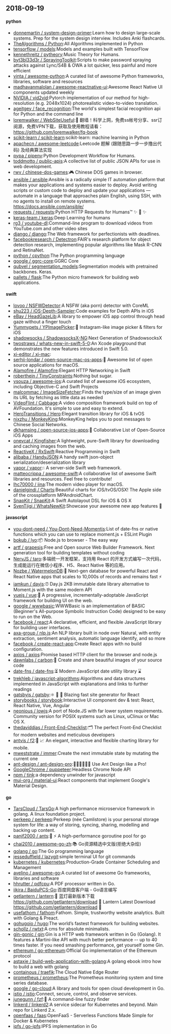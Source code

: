 ## 2018-09-19

#### python
* [donnemartin / system-design-primer](https://github.com/donnemartin/system-design-primer):Learn how to design large-scale systems. Prep for the system design interview. Includes Anki flashcards.
* [TheAlgorithms / Python](https://github.com/TheAlgorithms/Python):All Algorithms implemented in Python
* [tensorflow / models](https://github.com/tensorflow/models):Models and examples built with TensorFlow
* [kennethreitz / pytheory](https://github.com/kennethreitz/pytheory):Music Theory for Humans.
* [byt3bl33d3r / SprayingToolkit](https://github.com/byt3bl33d3r/SprayingToolkit):Scripts to make password spraying attacks against Lync/S4B & OWA a lot quicker, less painful and more efficient
* [vinta / awesome-python](https://github.com/vinta/awesome-python):A curated list of awesome Python frameworks, libraries, software and resources
* [madhavanmalolan / awesome-reactnative-ui](https://github.com/madhavanmalolan/awesome-reactnative-ui):Awesome React Native UI components updated weekly
* [NVIDIA / vid2vid](https://github.com/NVIDIA/vid2vid):Pytorch implementation of our method for high-resolution (e.g. 2048x1024) photorealistic video-to-video translation.
* [ageitgey / face_recognition](https://github.com/ageitgey/face_recognition):The world's simplest facial recognition api for Python and the command line
* [loremwalker / WebSiteUseful](https://github.com/loremwalker/WebSiteUseful):🍅
翻墙！科学上网，免费ss帐号分享、ssr订阅源，免费VPN下载，获取及使用教程请看：https://github.com/loremwalker/fq-book
* [scikit-learn / scikit-learn](https://github.com/scikit-learn/scikit-learn):scikit-learn: machine learning in Python
* [apachecn / awesome-leetcode](https://github.com/apachecn/awesome-leetcode):Leetcode 题解 (跟随思路一步一步撸出代码) 及经典算法实现
* [pypa / pipenv](https://github.com/pypa/pipenv):Python Development Workflow for Humans.
* [toddmotto / public-apis](https://github.com/toddmotto/public-apis):A collective list of public JSON APIs for use in web development.
* [rwv / chinese-dos-games](https://github.com/rwv/chinese-dos-games):🎮
Chinese DOS games in browser.
* [ansible / ansible](https://github.com/ansible/ansible):Ansible is a radically simple IT automation platform that makes your applications and systems easier to deploy. Avoid writing scripts or custom code to deploy and update your applications — automate in a language that approaches plain English, using SSH, with no agents to install on remote systems. https://docs.ansible.com/ansible/
* [requests / requests](https://github.com/requests/requests):Python HTTP Requests for Humans™
✨
🍰
✨
* [keras-team / keras](https://github.com/keras-team/keras):Deep Learning for humans
* [rg3 / youtube-dl](https://github.com/rg3/youtube-dl):Command-line program to download videos from YouTube.com and other video sites
* [django / django](https://github.com/django/django):The Web framework for perfectionists with deadlines.
* [facebookresearch / Detectron](https://github.com/facebookresearch/Detectron):FAIR's research platform for object detection research, implementing popular algorithms like Mask R-CNN and RetinaNet.
* [python / cpython](https://github.com/python/cpython):The Python programming language
* [google / ggrc-core](https://github.com/google/ggrc-core):GGRC Core
* [qubvel / segmentation_models](https://github.com/qubvel/segmentation_models):Segmentation models with pretrained backbones. Keras.
* [pallets / flask](https://github.com/pallets/flask):The Python micro framework for building web applications.

#### swift
* [lovoo / NSFWDetector](https://github.com/lovoo/NSFWDetector):A NSFW (aka porn) detector with CoreML
* [shu223 / iOS-Depth-Sampler](https://github.com/shu223/iOS-Depth-Sampler):Code examples for Depth APIs in iOS
* [eBay / HeadGazeLib](https://github.com/eBay/HeadGazeLib):A library to empower iOS app control through head gaze without a finger touch
* [Yummypets / YPImagePicker](https://github.com/Yummypets/YPImagePicker):📸
Instagram-like image picker & filters for iOS
* [shadowsocks / ShadowsocksX-NG](https://github.com/shadowsocks/ShadowsocksX-NG):Next Generation of ShadowsocksX
* [twostraws / whats-new-in-swift-5-0](https://github.com/twostraws/whats-new-in-swift-5-0):An Xcode playground that demonstrates the new features introduced in Swift 5.0.
* [xi-editor / xi-mac](https://github.com/xi-editor/xi-mac):
* [serhii-londar / open-source-mac-os-apps](https://github.com/serhii-londar/open-source-mac-os-apps):🚀
Awesome list of open source applications for macOS.
* [Alamofire / Alamofire](https://github.com/Alamofire/Alamofire):Elegant HTTP Networking in Swift
* [roberthein / TinyConstraints](https://github.com/roberthein/TinyConstraints):Nothing but sugar.
* [vsouza / awesome-ios](https://github.com/vsouza/awesome-ios):A curated list of awesome iOS ecosystem, including Objective-C and Swift Projects
* [malcommac / ImageSizeFetcher](https://github.com/malcommac/ImageSizeFetcher):Finds the type/size of an image given its URL by fetching as little data as needed
* [VideoFlint / Cabbage](https://github.com/VideoFlint/Cabbage):A video composition framework build on top of AVFoundation. It's simple to use and easy to extend.
* [HeroTransitions / Hero](https://github.com/HeroTransitions/Hero):Elegant transition library for iOS & tvOS
* [nixzhu / MonkeyKing](https://github.com/nixzhu/MonkeyKing):MonkeyKing helps you to post messages to Chinese Social Networks.
* [dkhamsing / open-source-ios-apps](https://github.com/dkhamsing/open-source-ios-apps):📱
Collaborative List of Open-Source iOS Apps
* [onevcat / Kingfisher](https://github.com/onevcat/Kingfisher):A lightweight, pure-Swift library for downloading and caching images from the web.
* [ReactiveX / RxSwift](https://github.com/ReactiveX/RxSwift):Reactive Programming in Swift
* [alibaba / HandyJSON](https://github.com/alibaba/HandyJSON):A handy swift json-object serialization/deserialization library
* [vapor / vapor](https://github.com/vapor/vapor):💧
A server-side Swift web framework.
* [matteocrippa / awesome-swift](https://github.com/matteocrippa/awesome-swift):A collaborative list of awesome Swift libraries and resources. Feel free to contribute!
* [lhc70000 / iina](https://github.com/lhc70000/iina):The modern video player for macOS.
* [danielgindi / Charts](https://github.com/danielgindi/Charts):Beautiful charts for iOS/tvOS/OSX! The Apple side of the crossplatform MPAndroidChart.
* [SnapKit / SnapKit](https://github.com/SnapKit/SnapKit):A Swift Autolayout DSL for iOS & OS X
* [SvenTiigi / WhatsNewKit](https://github.com/SvenTiigi/WhatsNewKit):Showcase your awesome new app features
📱

#### javascript
* [you-dont-need / You-Dont-Need-Momentjs](https://github.com/you-dont-need/You-Dont-Need-Momentjs):List of date-fns or native functions which you can use to replace moment.js + ESLint Plugin
* [bokub / lyo](https://github.com/bokub/lyo):📦
Node.js to browser - The easy way
* [artf / grapesjs](https://github.com/artf/grapesjs):Free and Open source Web Builder Framework. Next generation tool for building templates without coding
* [NervJS / taro](https://github.com/NervJS/taro):多端统一开发框架，支持用 React 的开发方式编写一次代码，生成能运行在微信小程序、H5、React Native 等的应用。
* [Nozbe / WatermelonDB](https://github.com/Nozbe/WatermelonDB):🍉
Next-gen database for powerful React and React Native apps that scales to 10,000s of records and remains fast
⚡️
* [iamkun / dayjs](https://github.com/iamkun/dayjs):⏰
Day.js 2KB immutable date library alternative to Moment.js with the same modern API
* [vuejs / vue](https://github.com/vuejs/vue):🖖
A progressive, incrementally-adoptable JavaScript framework for building UI on the web.
* [google / wwwbasic](https://github.com/google/wwwbasic):WWWBasic is an implementation of BASIC (Beginner's All-purpose Symbolic Instruction Code) designed to be easy to run on the Web.
* [facebook / react](https://github.com/facebook/react):A declarative, efficient, and flexible JavaScript library for building user interfaces.
* [axa-group / nlp.js](https://github.com/axa-group/nlp.js):An NLP library built in node over Natural, with entity extraction, sentiment analysis, automatic language identify, and so more
* [facebook / create-react-app](https://github.com/facebook/create-react-app):Create React apps with no build configuration.
* [axios / axios](https://github.com/axios/axios):Promise based HTTP client for the browser and node.js
* [dawnlabs / carbon](https://github.com/dawnlabs/carbon):🎨
Create and share beautiful images of your source code
* [date-fns / date-fns](https://github.com/date-fns/date-fns):⏳
Modern JavaScript date utility library
⌛️
* [trekhleb / javascript-algorithms](https://github.com/trekhleb/javascript-algorithms):Algorithms and data structures implemented in JavaScript with explanations and links to further readings
* [gatsbyjs / gatsby](https://github.com/gatsbyjs/gatsby):⚛️
📄
🚀
Blazing fast site generator for React
* [storybooks / storybook](https://github.com/storybooks/storybook):Interactive UI component dev & test: React, React Native, Vue, Angular
* [neonious / lowjs](https://github.com/neonious/lowjs):A port of Node.JS with far lower system requirements. Community version for POSIX systems such as Linux, uClinux or Mac OS X.
* [thedaviddias / Front-End-Checklist](https://github.com/thedaviddias/Front-End-Checklist):🗂
The perfect Front-End Checklist for modern websites and meticulous developers
* [antvis / f2](https://github.com/antvis/f2):📱
📈
An elegant, interactive and flexible charting library for mobile.
* [mweststrate / immer](https://github.com/mweststrate/immer):Create the next immutable state by mutating the current one
* [ant-design / ant-design-pro](https://github.com/ant-design/ant-design-pro):👨🏻‍💻👩🏻‍💻 Use Ant Design like a Pro!
* [GoogleChrome / puppeteer](https://github.com/GoogleChrome/puppeteer):Headless Chrome Node API
* [npm / tink](https://github.com/npm/tink):a dependency unwinder for javascript
* [mui-org / material-ui](https://github.com/mui-org/material-ui):React components that implement Google's Material Design.

#### go
* [TarsCloud / TarsGo](https://github.com/TarsCloud/TarsGo):A high performance microservice framework in golang. A linux foundation project.
* [perkeep / perkeep](https://github.com/perkeep/perkeep):Perkeep (née Camlistore) is your personal storage system for life: a way of storing, syncing, sharing, modelling and backing up content.
* [panjf2000 / ants](https://github.com/panjf2000/ants):🐜
⚡️
A high-performance goroutine pool for go
* [chai2010 / awesome-go-zh](https://github.com/chai2010/awesome-go-zh):📚
Go资源精选中文版(拒绝大杂烩)
* [golang / go](https://github.com/golang/go):The Go programming language
* [jesseduffield / lazygit](https://github.com/jesseduffield/lazygit):simple terminal UI for git commands
* [kubernetes / kubernetes](https://github.com/kubernetes/kubernetes):Production-Grade Container Scheduling and Management
* [avelino / awesome-go](https://github.com/avelino/awesome-go):A curated list of awesome Go frameworks, libraries and software
* [hhrutter / pdfcpu](https://github.com/hhrutter/pdfcpu):A PDF processor written in Go.
* [iikira / BaiduPCS-Go](https://github.com/iikira/BaiduPCS-Go):百度网盘客户端 - Go语言编写
* [getlantern / lantern](https://github.com/getlantern/lantern):🔴
蓝灯最新版本下载 https://github.com/getlantern/download
🔴
Lantern Latest Download https://github.com/getlantern/download
🔴
* [usefathom / fathom](https://github.com/usefathom/fathom):Fathom. Simple, trustworthy website analytics. Built with Golang & Preact.
* [gohugoio / hugo](https://github.com/gohugoio/hugo):The world’s fastest framework for building websites.
* [schollz / rwtxt](https://github.com/schollz/rwtxt):A cms for absolute minimalists.
* [gin-gonic / gin](https://github.com/gin-gonic/gin):Gin is a HTTP web framework written in Go (Golang). It features a Martini-like API with much better performance -- up to 40 times faster. If you need smashing performance, get yourself some Gin.
* [ethereum / go-ethereum](https://github.com/ethereum/go-ethereum):Official Go implementation of the Ethereum protocol
* [astaxie / build-web-application-with-golang](https://github.com/astaxie/build-web-application-with-golang):A golang ebook intro how to build a web with golang
* [containous / traefik](https://github.com/containous/traefik):The Cloud Native Edge Router
* [prometheus / prometheus](https://github.com/prometheus/prometheus):The Prometheus monitoring system and time series database.
* [google / go-cloud](https://github.com/google/go-cloud):A library and tools for open cloud development in Go.
* [istio / istio](https://github.com/istio/istio):Connect, secure, control, and observe services.
* [junegunn / fzf](https://github.com/junegunn/fzf):🌸
A command-line fuzzy finder
* [linkerd / linkerd2](https://github.com/linkerd/linkerd2):A service sidecar for Kubernetes and beyond. Main repo for Linkerd 2.x.
* [openfaas / faas](https://github.com/openfaas/faas):OpenFaaS - Serverless Functions Made Simple for Docker & Kubernetes
* [ipfs / go-ipfs](https://github.com/ipfs/go-ipfs):IPFS implementation in Go
